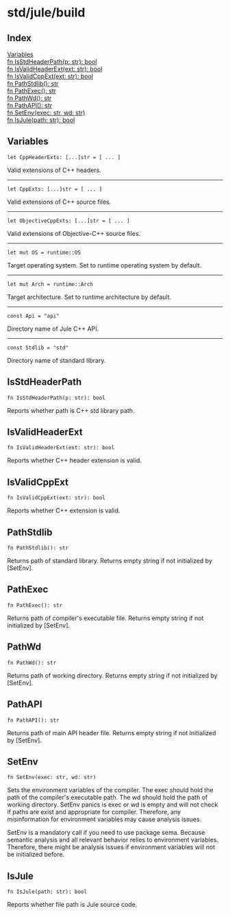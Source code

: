 # std/jule/build

## Index

[Variables](#variables)\
[fn IsStdHeaderPath\(p: str\): bool](#isstdheaderpath)\
[fn IsValidHeaderExt\(ext: str\): bool](#isvalidheaderext)\
[fn IsValidCppExt\(ext: str\): bool](#isvalidcppext)\
[fn PathStdlib\(\): str](#pathstdlib)\
[fn PathExec\(\): str](#pathexec)\
[fn PathWd\(\): str](#pathwd)\
[fn PathAPI\(\): str](#pathapi)\
[fn SetEnv\(exec: str, wd: str\)](#setenv)\
[fn IsJule\(path: str\): bool](#isjule)

## Variables

```jule
let CppHeaderExts: [...]str = [ ... ]
```
Valid extensions of C\+\+ headers\.

---

```jule
let CppExts: [...]str = [ ... ]
```
Valid extensions of C\+\+ source files\.

---

```jule
let ObjectiveCppExts: [...]str = [ ... ]
```
Valid extensions of Objective\-C\+\+ source files\.

---

```jule
let mut OS = runtime::OS
```
Target operating system\. Set to runtime operating system by default\.

---

```jule
let mut Arch = runtime::Arch
```
Target architecture\. Set to runtime architecture by default\.

---

```jule
const Api = "api"
```
Directory name of Jule C\+\+ API\.

---

```jule
const Stdlib = "std"
```
Directory name of standard library\.

## IsStdHeaderPath
```jule
fn IsStdHeaderPath(p: str): bool
```
Reports whether path is C\+\+ std library path\.

## IsValidHeaderExt
```jule
fn IsValidHeaderExt(ext: str): bool
```
Reports whether C\+\+ header extension is valid\.

## IsValidCppExt
```jule
fn IsValidCppExt(ext: str): bool
```
Reports whether C\+\+ extension is valid\.

## PathStdlib
```jule
fn PathStdlib(): str
```
Returns path of standard library\. Returns empty string if not initialized by \[SetEnv\]\.

## PathExec
```jule
fn PathExec(): str
```
Returns path of compiler&#39;s executable file\. Returns empty string if not initialized by \[SetEnv\]\.

## PathWd
```jule
fn PathWd(): str
```
Returns path of working directory\. Returns empty string if not initialized by \[SetEnv\]\.

## PathAPI
```jule
fn PathAPI(): str
```
Returns path of main API header file\. Returns empty string if not initialized by \[SetEnv\]\.

## SetEnv
```jule
fn SetEnv(exec: str, wd: str)
```
Sets the environment variables of the compiler\. The exec should hold the path of the compiler&#39;s executable path\. The wd should hold the path of working directory\. SetEnv panics is exec or wd is empty and will not check if paths are exist and appropriate for compiler\. Therefore, any misinformation for environment variables may cause analysis issues\.

SetEnv is a mandatory call if you need to use package sema\. Because semantic analysis and all relevant behavior relies to environment variables\. Therefore, there might be analysis issues if environment variables will not be initialized before\.

## IsJule
```jule
fn IsJule(path: str): bool
```
Reports whether file path is Jule source code\.